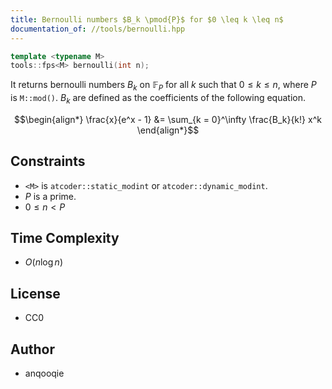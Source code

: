 ```yaml
---
title: Bernoulli numbers $B_k \pmod{P}$ for $0 \leq k \leq n$
documentation_of: //tools/bernoulli.hpp
---
```


```cpp
template <typename M>
tools::fps<M> bernoulli(int n);
```

It returns bernoulli numbers $B_k$ on $\mathbb{F}_P$ for all $k$ such that $0 \leq k \leq n$, where $P$ is `M::mod()`.
$B_k$ are defined as the coefficients of the following equation.

$$\begin{align*}
\frac{x}{e^x - 1} &= \sum_{k = 0}^\infty \frac{B_k}{k!} x^k
\end{align*}$$

## Constraints
- `<M>` is `atcoder::static_modint` or `atcoder::dynamic_modint`.
- $P$ is a prime.
- $0 \leq n < P$

## Time Complexity
- $O(n \log n)$

## License
- CC0

## Author
- anqooqie
